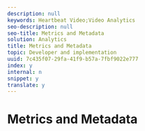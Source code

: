 ```yaml
---
description: null
keywords: Heartbeat Video;Video Analytics
seo-description: null
seo-title: Metrics and Metadata
solution: Analytics
title: Metrics and Metadata
topic: Developer and implementation
uuid: 7c435f07-29fa-41f9-b57a-7fbf9022e777
index: y
internal: n
snippet: y
translate: y
---
```


# Metrics and Metadata


